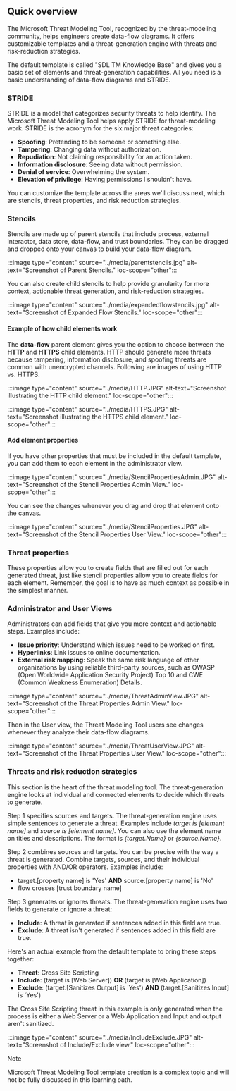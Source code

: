 ## Quick overview

The Microsoft Threat Modeling Tool, recognized by the threat-modeling community, helps engineers create data-flow diagrams. It offers customizable templates and a threat-generation engine with threats and risk-reduction strategies.

The default template is called "SDL TM Knowledge Base" and gives you a basic set of elements and threat-generation capabilities. All you need is a basic understanding of data-flow diagrams and STRIDE.

### STRIDE

STRIDE is a model that categorizes security threats to help identify. The Microsoft Threat Modeling Tool helps apply STRIDE for threat-modeling work. STRIDE is the acronym for the six major threat categories:

- **Spoofing**: Pretending to be someone or something else.
- **Tampering**: Changing data without authorization.
- **Repudiation**: Not claiming responsibility for an action taken.
- **Information disclosure**: Seeing data without permission.
- **Denial of service**: Overwhelming the system.
- **Elevation of privilege**: Having permissions I shouldn't have.

You can customize the template across the areas we'll discuss next, which are stencils, threat properties, and risk reduction strategies.

### Stencils

Stencils are made up of parent stencils that include process, external interactor, data store, data-flow, and trust boundaries. They can be dragged and dropped onto your canvas to build your data-flow diagram.

:::image type="content" source="../media/parentstencils.jpg" alt-text="Screenshot of Parent Stencils." loc-scope="other":::

You can also create child stencils to help provide granularity for more context, actionable threat generation, and risk-reduction strategies.

:::image type="content" source="../media/expandedflowstencils.jpg" alt-text="Screenshot of Expanded Flow Stencils." loc-scope="other":::

#### Example of how child elements work

The **data-flow** parent element gives you the option to choose between the **HTTP** and **HTTPS** child elements. HTTP should generate more threats because tampering, information disclosure, and spoofing threats are common with unencrypted channels. Following are images of using HTTP vs. HTTPS.

:::image type="content" source="../media/HTTP.JPG" alt-text="Screenshot illustrating the HTTP child element." loc-scope="other":::

:::image type="content" source="../media/HTTPS.JPG" alt-text="Screenshot illustrating the HTTPS child element." loc-scope="other":::

#### Add element properties

If you have other properties that must be included in the default template, you can add them to each element in the administrator view.

:::image type="content" source="../media/StencilPropertiesAdmin.JPG" alt-text="Screenshot of the Stencil Properties Admin View." loc-scope="other":::

You can see the changes whenever you drag and drop that element onto the canvas.

:::image type="content" source="../media/StencilProperties.JPG" alt-text="Screenshot of the Stencil Properties User View." loc-scope="other":::

### Threat properties

These properties allow you to create fields that are filled out for each generated threat, just like stencil properties allow you to create fields for each element. Remember, the goal is to have as much context as possible in the simplest manner.

### Administrator and User Views

Administrators can add fields that give you more context and actionable steps. Examples include:

- **Issue priority**: Understand which issues need to be worked on first.
- **Hyperlinks**: Link issues to online documentation.
- **External risk mapping**: Speak the same risk language of other organizations by using reliable third-party sources, such as OWASP (Open Worldwide Application Security Project) Top 10 and CWE (Common Weakness Enumeration) Details.

:::image type="content" source="../media/ThreatAdminView.JPG" alt-text="Screenshot of the Threat Properties Admin View." loc-scope="other":::

Then in the User view, the Threat Modeling Tool users see changes whenever they analyze their data-flow diagrams.

:::image type="content" source="../media/ThreatUserView.JPG" alt-text="Screenshot of the Threat Properties User View." loc-scope="other":::

### Threats and risk reduction strategies

This section is the heart of the threat modeling tool. The threat-generation engine looks at individual and connected elements to decide which threats to generate.

Step 1 specifies sources and targets. The threat-generation engine uses simple sentences to generate a threat. Examples include *target is [element name]* and *source is [element name]*. You can also use the element name on titles and descriptions. The format is *{target.Name}* or *{source.Name}*.

Step 2 combines sources and targets. You can be precise with the way a threat is generated. Combine targets, sources, and their individual properties with AND/OR operators. Examples include:

- target.[property name] is 'Yes' **AND** source.[property name] is 'No'
- flow crosses [trust boundary name]

Step 3 generates or ignores threats. The threat-generation engine uses two fields to generate or ignore a threat:

- **Include**: A threat is generated if sentences added in this field are true.
- **Exclude**: A threat isn't generated if sentences added in this field are true.

Here's an actual example from the default template to bring these steps together:

- **Threat**: Cross Site Scripting
- **Include**: (target is [Web Server]) **OR** (target is [Web Application])
- **Exclude**: (target.[Sanitizes Output] is 'Yes') **AND** (target.[Sanitizes Input] is 'Yes')

The Cross Site Scripting threat in this example is only generated when the process is either a Web Server or a Web Application and Input and output aren't sanitized.

:::image type="content" source="../media/IncludeExclude.JPG" alt-text="Screenshot of Include/Exclude view." loc-scope="other":::

> [!NOTE]
> Microsoft Threat Modeling Tool template creation is a complex topic and will not be fully discussed in this learning path.
